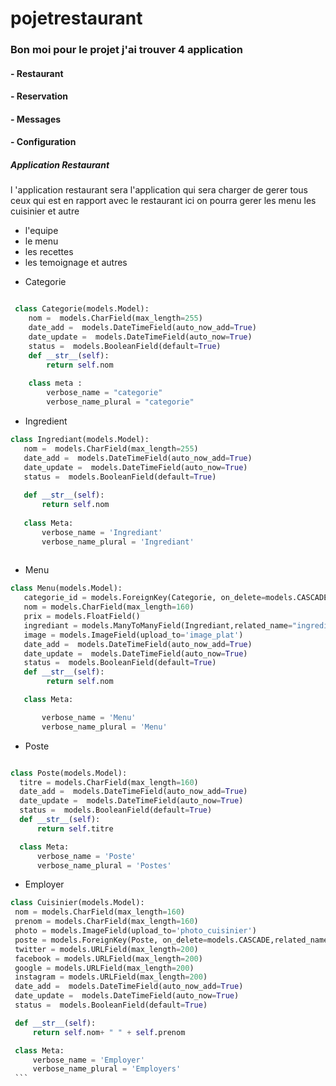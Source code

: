 # pojetrestaurant
### Bon moi pour le projet j'ai trouver 4 application
#### - Restaurant
#### - Reservation
#### - Messages
#### - Configuration


##### Application Restaurant
l 'application restaurant sera l'application qui sera charger de gerer tous ceux qui est en rapport avec le restaurant
ici on pourra gerer les menu les cuisinier et autre 
 - l'equipe 
 - le menu
 - les recettes 
 - les temoignage et autres 
 

* Categorie

```python

 class Categorie(models.Model):
    nom =  models.CharField(max_length=255)
    date_add =  models.DateTimeField(auto_now_add=True)
    date_update =  models.DateTimeField(auto_now=True)
    status =  models.BooleanField(default=True)
    def __str__(self):
        return self.nom
    
    class meta :
        verbose_name = "categorie"
        verbose_name_plural = "categorie"
```
 
 * Ingredient 
 
 ```python 
 class Ingrediant(models.Model):
    nom =  models.CharField(max_length=255)
    date_add =  models.DateTimeField(auto_now_add=True)
    date_update =  models.DateTimeField(auto_now=True)
    status =  models.BooleanField(default=True)
    
    def __str__(self):
        return self.nom
    
    class Meta:
        verbose_name = 'Ingrediant'
        verbose_name_plural = 'Ingrediant'
        
 ```
 * Menu 
 ```python
 class Menu(models.Model):
    categorie_id = models.ForeignKey(Categorie, on_delete=models.CASCADE,related_name="category_client")
    nom = models.CharField(max_length=160)
    prix = models.FloatField()
    ingrediant = models.ManyToManyField(Ingrediant,related_name="ingrediant_plat")
    image = models.ImageField(upload_to='image_plat')
    date_add =  models.DateTimeField(auto_now_add=True)
    date_update =  models.DateTimeField(auto_now=True)
    status =  models.BooleanField(default=True)
    def __str__(self):
         return self.nom

    class Meta:

        verbose_name = 'Menu'
        verbose_name_plural = 'Menu'
 ```
 
 * Poste
  ```python
  
  class Poste(models.Model):
    titre = models.CharField(max_length=160)
    date_add =  models.DateTimeField(auto_now_add=True)
    date_update =  models.DateTimeField(auto_now=True)
    status =  models.BooleanField(default=True)
    def __str__(self):
        return self.titre

    class Meta:
        verbose_name = 'Poste'
        verbose_name_plural = 'Postes'
   ```
   
   * Employer
   
   ```python
   class Cuisinier(models.Model):
    nom = models.CharField(max_length=160)
    prenom = models.CharField(max_length=160)
    photo = models.ImageField(upload_to='photo_cuisinier')
    poste = models.ForeignKey(Poste, on_delete=models.CASCADE,related_name="poste_cuisinier")
    twitter = models.URLField(max_length=200)
    facebook = models.URLField(max_length=200)
    google = models.URLField(max_length=200)
    instagram = models.URLField(max_length=200)
    date_add =  models.DateTimeField(auto_now_add=True)
    date_update =  models.DateTimeField(auto_now=True)
    status =  models.BooleanField(default=True)
 
    def __str__(self):
        return self.nom+ " " + self.prenom

    class Meta:
        verbose_name = 'Employer'
        verbose_name_plural = 'Employers'
    ```
